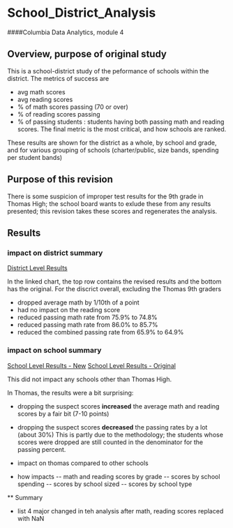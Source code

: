 # School_District_Analysis
####Columbia Data Analytics, module 4

## Overview, purpose of original study

This is a school-district study of the peformance of schools within the district. The metrics of success are
- avg math scores 
- avg reading scores
- % of math scores passing (70 or over)
- % of reading scores passing
- % of passing students : students having both passing math and reading scores.
The final metric is the most critical, and how schools are ranked.

These results are shown for the district as a whole, by school and grade, and for various grouping of schools (charter/public, size bands, spending per student bands)

## Purpose of this revision

There is some suspicion of improper test results for the 9th grade in Thomas High; the school board wants to exlude these from any results presented; this revision takes these scores and regenerates the analysis.

## Results

### impact on district summary
[District Level Results](Resources/district_results.png)

In the linked chart, the top row contains the revised results and the bottom has the original. For the discrict overall, excluding the Thomas 9th graders
- dropped average math by 1/10th of a point
- had no impact on the reading score
- reduced passing math rate from 75.9% to 74.8%
- reduced passing math rate from 86.0% to 85.7%
- reduced the combined passing rate from 65.9% to 64.9%

### impact on school summary

[School Level Results - New](Resources/school_results_new.png)
[School Level Results - Original](Resources/school_results_orig.png)

This did not impact any schools other than Thomas High.

In Thomas, the results were a bit surprising:
- dropping the suspect scores **increased** the average math and reading scores by a fair bit (7-10 points)
- dropping the suspect scores **decreased** the passing rates by a lot (about 30%)
This is partly due to the methodology; the students whose scores were dropped are still counted in the denominator for the passing percent.

- impact on thomas compared to other schools

- how impacts
-- math and reading scores by grade
-- scores by school spending
-- scores by school sized
-- scores by school type

** Summary
- list 4 major changed in teh analysis after math, reading scores replaced with NaN

